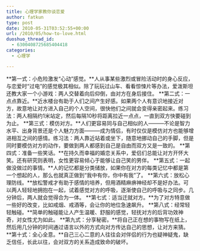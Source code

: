 ```yaml
---
title: 心理学家教你谈恋爱
author: fatkun
type: post
date: 2010-05-31T03:52:55+00:00
url: /2010/05/how-to-love.html
duoshuo_thread_id:
  - 6300408725685404418
categories:
  - 心理学

---
```

 **第一式：小危险激发“心动”感觉。**人从事某些激烈或冒险活动时的身心反应，与恋爱时“过电”的感觉极其相似。除了玩玩过山车、看看惊悚片等办法，爱泼斯坦还教大家一个小游戏：两人交替着向后仰倒，由对方在身后接住。
**第二式：一点点靠近。**近水楼台有助于人们之间产生好感。如果两个人有意识地接近对方，故意地让对方进入自己的个人空间，很快他们之间就会变得亲密起来。练习法：两人相隔约1米站定，然后每隔10秒将距离拉近一点点，一直到双方快要碰到为止。
**第三式：模仿对方。**人们更容易同与自己相似的人———不论是智力水平、出身背景还是个人魅力方面———成为情侣，有时仅仅是模仿对方也能够增进相互之间的感情。练习法：两人靠近站着或坐下，随意地挪动自己的手脚，但是同时要模仿对方的动作，要做到两人都感到自己是自由而双方又是一致的。
**第四式：准备一些笑话。**在持久而幸福的婚恋关系中，爱侣们总能让对方开怀大笑。还有研究则表明，女性更容易倾心于能够让自己笑的男伴。
**第五式：一起做没做过的事情。**人的记忆都是分类储放，如果你在对方的每类记忆中都是第一个想起的人，那么也就真正做到“我中有你，你中有我”了。
**第六式：放松心理防线。**放松警戒才有助于感情的培养，但用酒精麻痹神经却不是好办法。可以两人轻轻地拥抱在一起，试着感觉对方的呼吸，逐渐使自己的呼吸与之同步。几分钟后，两人就会觉得合为一体。
**第七式：适当迁就对方。**为了对方特意做一些好的改变，比如戒烟、戒酒等，会让你的地位急速飙升。
**第八式：经常轻轻触碰。**简单的触碰能让人产生温暖、舒服的感觉，轻抚对方的后背功效神奇，对女性尤为如此。
**第九式：分享秘密。**将自己正在想的事物写在纸上，然后用几分钟的时间通过语言以外的方式向对方传达自己的思想，让对方来猜。
**第十式：全心全意。**自己三心二意的人往往会对伴侣的行为也疑神疑鬼，缺乏信任，长此以往，会对双方的关系造成致命的破坏。